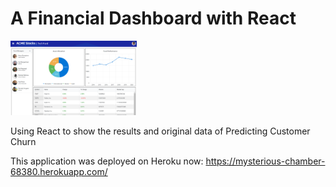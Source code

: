 # A Financial Dashboard with React
<img src="img/page.png" width="40%" height="40%" alt = "where"> 

Using React to show the results and original data of Predicting Customer Churn

This application was deployed on Heroku now: https://mysterious-chamber-68380.herokuapp.com/
